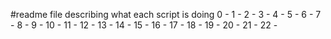 #readme file describing what each script is doing
0 -
1 -
2 -
3 -
4 -
5 -
6 -
7 -
8 -
9 -
10 -
11 -
12 -
13 -
14 -
15 -
16 -
17 -
18 -
19 -
20 -
21 -
22 -
